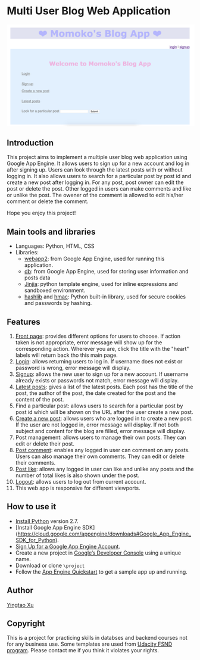 # Multi User Blog Web Application
![Image of webpage](https://github.com/MomokoXu/Project-Multi-User-Blog/blob/master/project/web-sample.png)
## Introduction
This project aims to implement a multiple user blog web application using Google App Engine. It allows users to sign up for a new account and log in after signing up. Users can look through the latest posts with or without logging in. It also allows users to search for a particular post by post id and create a new post after logging in.
For any post, post owner can edit the post or delete the post. Other logged in users can make comments and like or unlike the post. The owener of the comment ia allowed to edit his/her comment or delete the comment.

Hope you enjoy this project!

## Main tools and libraries
* Languages: Python, HTML, CSS
* Libraries:
    * [webapp2](https://webapp2.readthedocs.io/en/latest/): from Google App Engine, used for running this application.
    * [db](https://cloud.google.com/appengine/docs/standard/python/refdocs/google.appengine.ext.db): from Google App Engine, used for storing user information and posts data
    * [Jinjia](http://jinja.pocoo.org/): python template engine, used for inline expressions and sandboxed environment.
    * [hashlib](https://docs.python.org/2/library/hashlib.html) and [hmac](https://docs.python.org/2/library/hmac.html): Python built-in library, used for secure cookies and passwords by hashing.

## Features
1. [Front page](https://momokotest-164402.appspot.com/): provides different options for users to choose. If action taken is not appropriate, error message will show up for the corresponding action. Wherever you are, click the title with the "heart" labels will return back tho this main page.
2. [Login](https://momokotest-164402.appspot.com/login): allows returning users to log in. If username does not exist or password is wrong, error message will display.
3. [Signup](https://momokotest-164402.appspot.com/signup): allows the new user to sign up for a new account. If username already exists or passwords not match, error message will display.
4. [Latest posts](https://momokotest-164402.appspot.com/blog): gives a list of the latest posts. Each post has the title of the post, the author of the post, the date created for the post and the content of the post.
5. Find a particular post: allows users to search for a particular post by post id which will be shown on the URL after the user create a new post.
6. [Create a new post](https://momokotest-164402.appspot.com/blog/newpost): allows users who are logged in to create a new post. If the user are not logged in, error message will display. If not both subject and content for the blog are filled, error message will display.
7. Post management: allows users to manage their own posts. They can edit or delete their post.
8. [Post comment](https://momokotest-164402.appspot.com/blog/5757334940811264): enables any logged in user can comment on any posts. Users can also manage their own comments. They can edit or delete their comments.
9. [Post like](https://momokotest-164402.appspot.com/blog/5757334940811264): allows any logged in user can like and unlike any posts and the number of total likes is also shown under the post.
7. [Logout](https://momokotest-164402.appspot.com/logout): allows users to log out from current account.
8. This web app is responsive for different viewports.

## How to use it
* [Install Python](https://www.python.org/downloads/) version 2.7.
* [Install Google App Engine SDK] (https://cloud.google.com/appengine/downloads#Google_App_Engine_SDK_for_Python).
* [Sign Up for a Google App Engine Account](https://console.cloud.google.com/appengine/).
* Create a new project in [Google’s Developer Console](https://console.cloud.google.com/) using a unique name.
* Download or clone `\project`
* Follow the [App Engine Quickstart](https://cloud.google.com/appengine/docs/python/quickstart) to get a sample app up and running.



## Author
[Yingtao Xu](https://github.com/MomokoXu)

## Copyright
This is a project for practicing skills in databses and backend courses not for any business use. Some templates are used from [Udacity FSND program](https://www.udacity.com/course/full-stack-web-developer-nanodegree--nd004). Please contact me if you think it violates your rights.